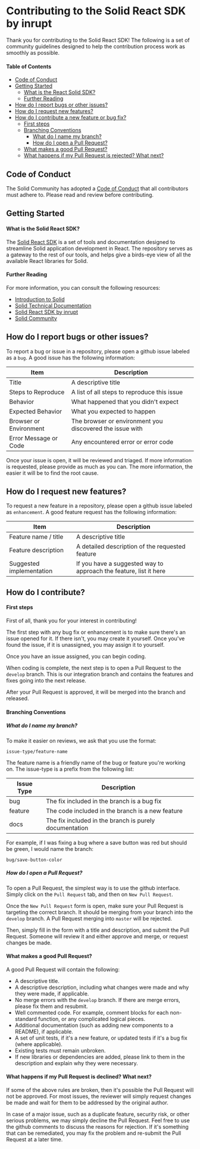 # Contributing to the Solid React SDK by inrupt

Thank you for contributing to the Solid React SDK! The following is a set of community guidelines designed to help the contribution process work as smoothly as possible.

#### Table of Contents
  - [Code of Conduct](#code-of-conduct)
  - [Getting Started](#getting-started)
    - [What is the React Solid SDK?](#what-is-the-solid-react-sdk)
    - [Further Reading](#further-reading)
  - [How do I report bugs or other issues?](#how-do-i-report-bugs-or-other-issues)
  - [How do I request new features?](#how-do-i-request-new-features)
  - [How do I contribute a new feature or bug fix?](#how-do-i-contribute)
    - [First steps](#first-steps)
    - [Branching Conventions](#branching-conventions)
      - [What do I name my branch?](#what-do-i-name-my-branch)
      - [How do I open a Pull Request?](#how-do-i-open-a-pull-request)
    - [What makes a good Pull Request?](#what-makes-a-good-pull-request)
    - [What happens if my Pull Request is rejected? What next?](#what-happens-if-my-pull-request-is-declined-what-next)
    

  ## Code of Conduct
  The Solid Community has adopted a [Code of Conduct](https://github.com/solid/community/blob/master/code-of-conduct.md) that all contributors must adhere to. Please read and review before contributing.

  ## Getting Started

  #### What is the Solid React SDK?
  The [Solid React SDK](https://github.com/inrupt/solid-react-sdk) is a set of tools and documentation designed to streamline Solid application development in React. The repository serves as a gateway to the rest of our tools, and helps give a birds-eye view of all the available React libraries for Solid.


  #### Further Reading
  For more information, you can consult the following resources:
  * [Introduction to Solid](https://solid.inrupt.com/how-it-works)
  * [Solid Technical Documentation](https://solid.inrupt.com/docs/getting-started)
  * [Solid React SDK by inrupt](https://github.com/inrupt/solid-react-sdk)
  * [Solid Community](https://github.com/solid/community)


  ## How do I report bugs or other issues?
  To report a bug or issue in a repository, please open a github issue labeled as a `bug`. A good issue has the following information:

  | Item                    | Description                                               |
  | -----------             | -----------                                               |
  | Title                   | A descriptive title                                       |
  | Steps to Reproduce      | A list of all steps to reproduce this issue               |
  | Behavior                | What happened that you didn't expect                      |
  | Expected Behavior       | What you expected to happen                               |
  | Browser or Environment  | The browser or environment you discovered the issue with  |
  | Error Message or Code   | Any encountered error or error code                       |

  Once your issue is open, it will be reviewed and triaged. If more information is requested, please provide as much as you can. The more information, the easier it will be to find the root cause.

  ## How do I request new features?
  To request a new feature in a repository, please open a github issue labeled as `enhancement`. A good feature request has the following information:

  | Item                        | Description                                                       |
  | -------------               | ---------------                                                   |
  | Feature name / title        | A descriptive title                                               |
  | Feature description         | A detailed description of the requested feature                   |
  | Suggested implementation    | If you have a suggested way to approach the feature, list it here |

  ## How do I contribute?

  #### First steps
  First of all, thank you for your interest in contributing!

  The first step with any bug fix or enhancement is to make sure there's an issue opened for it. If there isn't, you may create it yourself. Once you've found the issue, if it is unassigned, you may assign it to yourself.

  Once you have an issue assigned, you can begin coding.

  When coding is complete, the next step is to open a Pull Request to the `develop` branch. This is our integration branch and contains the features and fixes going into the next release.

  After your Pull Request is approved, it will be merged into the branch and released.    

  #### Branching Conventions

  ##### What do I name my branch?
  To make it easier on reviews, we ask that you use the format:

  `issue-type/feature-name`

  The feature name is a friendly name of the bug or feature you're working on. The issue-type is a prefix from the following list:

  | Issue Type          | Description                                               |
  | -----------         | --------------                                            |
  | bug                 | The fix included in the branch is a bug fix               |
  | feature             | The code included in the branch is a new feature          |
  | docs                | The fix included in the branch is purely documentation    |

  For example, if I was fixing a bug where a save button was red but should be green, I would name the branch:

  `bug/save-button-color`

  ##### How do I open a Pull Request?
  To open a Pull Request, the simplest way is to use the github interface. Simply click on the `Pull Request` tab, and then on `New Pull Request`.

  Once the `New Pull Request` form is open, make sure your Pull Request is targeting the correct branch. It should be merging from your branch into the `develop` branch. A Pull Request merging into `master` will be rejected.

  Then, simply fill in the form with a title and description, and submit the Pull Request. Someone will review it and either approve and merge, or request changes be made.

  #### What makes a good Pull Request?
  A good Pull Request will contain the following:

  * A descriptive title.
  * A descriptive description, including what changes were made and why they were made, if applicable.
  * No merge errors with the `develop` branch. If there are merge errors, please fix them and resubmit.
  * Well commented code. For example, comment blocks for each non-standard function, or any complicated logical pieces.
  * Additional documentation (such as adding new components to a README), if applicable.
  * A set of unit tests, if it's a new feature, or updated tests if it's a bug fix (where applicable).
  * Existing tests must remain unbroken.
  * If new libraries or dependencies are added, please link to them in the description and explain why they were necessary.


  #### What happens if my Pull Request is declined? What next?
  If some of the above rules are broken, then it's possible the Pull Request will not be approved. For most issues, the reviewer will simply request changes be made and wait for them to be addressed by the original author.

  In case of a major issue, such as a duplicate feature, security risk, or other serious problems, we may simply decline the Pull Request. Feel free to use the github comments to discuss the reasons for rejection. If it's something that can be remediated, you may fix the problem and re-submit the Pull Request at a later time.
